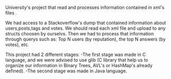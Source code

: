 University's project that read and processes information contained in xml's files .

We had access to a Stackoverflow's dump that contained information about users,posts,tags and votes. We should read each xml file
and upload to any structs choosen by ourselvs. Then we had to process that information through querys such as: Top N users (by 
reputation), the top N answers (by votes), etc.

This project had 2 different stages:
  -The first stage was made in C language, and we were advised to use glib (C library that help us to organize our information in 
Binary Trees, AVL's or HashMap's already defined).
  -The second stage was made in Java language. 
